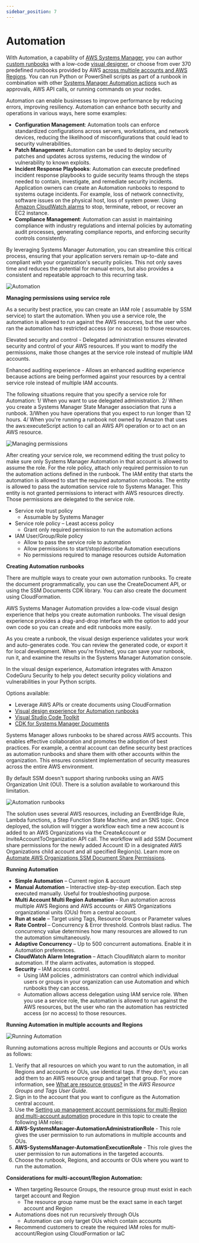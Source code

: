 ```yaml
---
sidebar_position: 7
---
```


# Automation

With Automation, a capability of [AWS Systems Manager](https://docs.aws.amazon.com/systems-manager/latest/userguide/systems-manager-automation.html), you can author [custom runbooks](https://docs.aws.amazon.com/systems-manager/latest/userguide/automation-documents.html) with a low-code [visual designer](https://docs.aws.amazon.com/systems-manager/latest/userguide/automation-visual-designer.html), or choose from over 370 predefined runbooks provided by AWS [across multiple accounts and AWS Regions](https://docs.aws.amazon.com/systems-manager/latest/userguide/running-automations-multiple-accounts-regions.html). You can run Python or PowerShell scripts as part of a runbook in combination with other [Systems Manager Automation actions](https://docs.aws.amazon.com/systems-manager/latest/userguide/automation-actions.html) such as approvals, AWS API calls, or running commands on your nodes. 

Automation can enable businesses to improve performance by reducing errors, improving resiliency. Automation can enhance both security and operations in various ways, here some examples:

* **Configuration Management**: Automation tools can enforce standardized configurations across servers, workstations, and network devices, reducing the likelihood of misconfigurations that could lead to security vulnerabilities.
* **Patch Management**: Automation can be used to deploy security patches and updates across systems, reducing the window of vulnerability to known exploits.
* **Incident Response Playbooks**: Automation can execute predefined incident response playbooks to guide security teams through the steps needed to contain, investigate, and remediate security incidents. Application owners can create an Automation runbooks to respond to systems outage incidents. For example, loss of network connectivity, software issues on the physical host, loss of system power. Using [Amazon CloudWatch alarms](https://docs.aws.amazon.com/AmazonCloudWatch/latest/monitoring/WhatIsCloudWatch.html) to stop, terminate, reboot, or recover an EC2 instance.
* **Compliance Management**: Automation can assist in maintaining compliance with industry regulations and internal policies by automating audit processes, generating compliance reports, and enforcing security controls consistently.


By leveraging Systems Manager Automation, you can streamline this critical process, ensuring that your application servers remain up-to-date and compliant with your organization's security policies. This not only saves time and reduces the potential for manual errors, but also provides a consistent and repeatable approach to this recurring task.


![Automation](/img/guides/centralized-operations-management/automation/BP-Automation-1.png "Automation")

**Managing permissions using service role** 

As a security best practice, you can create an IAM role ( assumable by SSM service) to start the automation. When you use a service role, the automation is allowed to run against the AWS resources, but the user who ran the automation has restricted access (or no access) to those resources.

Elevated security and control - Delegated administration ensures elevated security and control of your AWS resources. If you want to modify the permissions, make those changes at the service role instead of multiple IAM accounts.

Enhanced auditing experience - Allows an enhanced auditing experience because actions are being performed against your resources by a central service role instead of multiple IAM accounts.

The following situations require that you specify a service role for Automation: 1/ When you want to use delegated administration. 2/ When you create a Systems Manager State Manager association that runs a runbook. 3/When you have operations that you expect to run longer than 12 hours. 4/ When you're running a runbook not owned by Amazon that uses the aws:executeScript action to call an AWS API operation or to act on an AWS resource. 

![Managing permissions](/img/guides/centralized-operations-management/automation/BP-Automation-2.png "Managing permissions")

After creating your service role, we recommend editing the trust policy to make sure only Systems Manager Automation in that account is allowed to assume the role. For the role policy, attach only required permission to run the automation actions defined in the runbook. The IAM entity that starts the automation is allowed to start the required automation runbooks. The entity is allowed to pass the automation service role to Systems Manager. This entity is not granted permissions to interact with AWS resources directly. Those permissions are delegated to the service role.  


* Service role trust policy
    * Assumable by Systems Manager
* Service role policy – Least access policy
    * Grant only required permission to run the automation actions
* IAM User/Group/Role policy
    * Allow to pass the service role to automation
    * Allow permissions to start/stop/describe Automation executions
    * No permissions required to manage resources outside Automation


**Creating Automation runbooks**

There are multiple ways to create your own automation runbooks. To create the document programmatically, you can use the CreateDocument API, or using the SSM Documents CDK library. You can also create the document using CloudFormation. 

AWS Systems Manager Automation provides a low-code visual design experience that helps you create automation runbooks. The visual design experience provides a drag-and-drop interface with the option to add your own code so you can create and edit runbooks more easily.

As you create a runbook, the visual design experience validates your work and auto-generates code. You can review the generated code, or export it for local development. When you're finished, you can save your runbook, run it, and examine the results in the Systems Manager Automation console.

In the visual design experience, Automation integrates with Amazon CodeGuru Security to help you detect security policy violations and vulnerabilities in your Python scripts.

Options available: 

* Leverage AWS APIs or create documents using CloudFormation
* [Visual design experience for Automation runbooks](https://docs.aws.amazon.com/systems-manager/latest/userguide/automation-visual-designer.html)
* [Visual Studio Code Toolkit](https://docs.aws.amazon.com/toolkit-for-vscode/latest/userguide/systems-manager-automation-docs.html)
* [CDK for Systems Manager Documents](https://github.com/cdklabs/cdk-ssm-documents)


Systems Manager allows runbooks to be shared across AWS accounts. This enables effective collaboration and promotes the adoption of best practices. For example, a central account can define security best practices as automation runbooks and share them with other accounts within the organization. This ensures consistent implementation of security measures across the entire AWS environment.

By default SSM doesn't support sharing runbooks using an AWS Organization Unit (OU). There is a solution available to workaround this limitation.

![Automation runbooks](/img/guides/centralized-operations-management/automation/BP-Automation-3.png "Automation runbooks")

The solution uses several AWS resources, including an EventBridge Rule, Lambda functions, a Step Function State Machine, and an SNS topic. Once deployed, the solution will trigger a workflow each time a new account is added to an AWS Organizations via the CreateAccount or InviteAccountToOrganization API call. The workflow will add SSM Document share permissions for the newly added Account ID in a designated AWS Organizations child account and all specified Region(s).  Learn more on [Automate AWS Organizations SSM Document Share Permissions](https://github.com/aws-samples/aws-management-and-governance-samples/tree/master/AWSSystemsManager/AWS-Org-SSM-Permissions). 

**Running Automation** 

* **Simple Automation** – Current region & account
* **Manual Automation** – Interactive step-by-step execution. Each step executed manually. Useful for troubleshooting purpose.
* **Multi Account Multi Region Automation** – Run automation across multiple AWS Regions and AWS accounts or AWS Organizations organizational units (OUs) from a central account.  
* **Run at scale** – Target using Tags, Resource Groups or Parameter values
* **Rate Control** – Concurrency & Error threshold. Controls blast radius. The concurrency value determines how many resources are allowed to run the automation simultaneously.  
* **Adaptive Concurrency** – Up to 500 concurrent automations. Enable it in Automation  preferences.
* **CloudWatch Alarm Integration** – Attach CloudWatch alarm to monitor automation. If the alarm activates, automation is stopped.
* **Security** – IAM access control. 
    * Using IAM policies , administrators can control which individual users or groups in your organization can use Automation and which runbooks they can access. 
    * Automation allows access delegation using IAM service role. When you use a service role, the automation is allowed to run against the AWS resources, but the user who ran the automation has restricted access (or no access) to those resources.

**Running Automation in multiple accounts and Regions**

![Running Automation](/img/guides/centralized-operations-management/automation/BP-Automation-4.png "Running Automation")

Running automations across multiple Regions and accounts or OUs works as follows:

1. Verify that all resources on which you want to run the automation, in all Regions and accounts or OUs, use identical tags. If they don't, you can add them to an AWS resource group and target that group. For more information, see [What are resource groups?](https://docs.aws.amazon.com/ARG/latest/userguide/) in the *AWS Resource Groups and Tags User Guide*.
1. Sign in to the account that you want to configure as the Automation central account.
1. Use the [Setting up management account permissions for multi-Region and multi-account automation](https://docs.aws.amazon.com/systems-manager/latest/userguide/running-automations-multiple-accounts-regions.html) procedure in this topic to create the following IAM roles:
1. **AWS-SystemsManager-AutomationAdministrationRole** - This role gives the user permission to run automations in multiple accounts and OUs.
1. **AWS-SystemsManager-AutomationExecutionRole** - This role gives the user permission to run automations in the targeted accounts.
1. Choose the runbook, Regions, and accounts or OUs where you want to run the automation.

**Considerations for multi-account/Region Automation:**

* When targeting Resource Groups, the resource group must exist in each target account and Region
    * The resource group name must be the exact same in each target account and Region
* Automations does not run recursively through OUs
    * Automation can only target OUs which contain accounts
* Recommend customers to create the required IAM roles for multi-account/Region using CloudFormation or IaC

